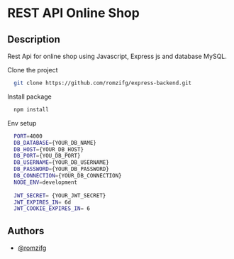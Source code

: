# REST API Online Shop
## Description
Rest Api for online shop using Javascript, Express js and database MySQL.

Clone the project
```bash
  git clone https://github.com/romzifg/express-backend.git
```

Install package
```bash
  npm install
```

Env setup
```bash
  PORT=4000
  DB_DATABASE={YOUR_DB_NAME}
  DB_HOST={YOUR_DB_HOST}
  DB_PORT={YOU_DB_PORT}
  DB_USERNAME={YOUR_DB_USERNAME}
  DB_PASSWORD={YOUR_DB_PASSWORD}
  DB_CONNECTION={YOUR_DB_CONNECTION}
  NODE_ENV=development
  
  JWT_SECRET= {YOUR_JWT_SECRET}
  JWT_EXPIRES_IN= 6d
  JWT_COOKIE_EXPIRES_IN= 6
```

## Authors
- [@romzifg](https://github.com/romzifg)
